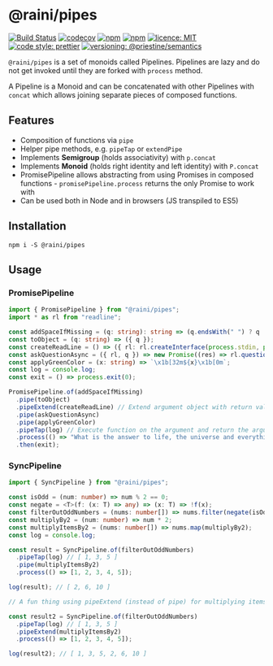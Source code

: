 # @raini/pipes

[![Build Status](https://travis-ci.org/Raini-js/pipe.svg?branch=master)](https://travis-ci.org/Raini-js/pipe)
[![codecov](https://codecov.io/gh/Raini-js/pipe/branch/master/graph/badge.svg)](https://codecov.io/gh/Raini-js/pipe)
[![npm](https://img.shields.io/npm/dt/@raini/pipe.svg)](https://www.npmjs.com/package/@raini/pipe)
[![npm](https://img.shields.io/npm/v/@raini/pipe.svg)](https://www.npmjs.com/package/@raini/pipe)
[![licence: MIT](https://img.shields.io/npm/l/@raini/pipe.svg)](https://github.com/raini/pipe)
[![code style: prettier](https://img.shields.io/badge/code_style-prettier-ff69b4.svg)](https://github.com/prettier/prettier)
[![versioning: @priestine/semantics](https://img.shields.io/badge/versioning-@priestine/semantics-912e5c.svg)](https://github.com/priestine/semantics)

`@raini/pipes` is a set of monoids called Pipelines. Pipelines are lazy and do not get invoked until they are forked with `process` method.

A Pipeline is a Monoid and can be concatenated with other Pipelines with `concat` which allows joining separate pieces of composed functions.

## Features

- Composition of functions via `pipe`
- Helper pipe methods, e.g. `pipeTap` or `extendPipe`
- Implements **Semigroup** (holds associativity) with `p.concat`
- Implements **Monoid** (holds right identity and left identity) with `P.concat`
- PromisePipeline allows abstracting from using Promises in composed functions - `promisePipeline.process` returns the only Promise to work with
- Can be used both in Node and in browsers (JS transpiled to ES5)

## Installation

```shell script
npm i -S @raini/pipes
```

## Usage

### PromisePipeline

```typescript
import { PromisePipeline } from "@raini/pipes";
import * as rl from "readline";

const addSpaceIfMissing = (q: string): string => (q.endsWith(" ") ? q : q.concat(" "));
const toObject = (q: string) => ({ q });
const createReadLine = () => ({ rl: rl.createInterface(process.stdin, process.stdout) });
const askQuestionAsync = ({ rl, q }) => new Promise((res) => rl.question(q, (a: string) => res(a)));
const applyGreenColor = (x: string) => `\x1b[32m${x}\x1b[0m`;
const log = console.log;
const exit = () => process.exit(0);

PromisePipeline.of(addSpaceIfMissing)
  .pipe(toObject)
  .pipeExtend(createReadLine) // Extend argument object with return value
  .pipe(askQuestionAsync)
  .pipe(applyGreenColor)
  .pipeTap(log) // Execute function on the argument and return the argument
  .process(() => "What is the answer to life, the universe and everything?")
  .then(exit);
```

### SyncPipeline

```typescript
import { SyncPipeline } from "@raini/pipes";

const isOdd = (num: number) => num % 2 == 0;
const negate = <T>(f: (x: T) => any) => (x: T) => !f(x);
const filterOutOddNumbers = (nums: number[]) => nums.filter(negate(isOdd));
const multiplyBy2 = (num: number) => num * 2;
const multiplyItemsBy2 = (nums: number[]) => nums.map(multiplyBy2);
const log = console.log;

const result = SyncPipeline.of(filterOutOddNumbers)
  .pipeTap(log) // [ 1, 3, 5 ]
  .pipe(multiplyItemsBy2)
  .process(() => [1, 2, 3, 4, 5]);

log(result); // [ 2, 6, 10 ]

// A fun thing using pipeExtend (instead of pipe) for multiplying items by 2

const result2 = SyncPipeline.of(filterOutOddNumbers)
  .pipeTap(log) // [ 1, 3, 5 ]
  .pipeExtend(multiplyItemsBy2)
  .process(() => [1, 2, 3, 4, 5]);

log(result2); // [ 1, 3, 5, 2, 6, 10 ]
```
